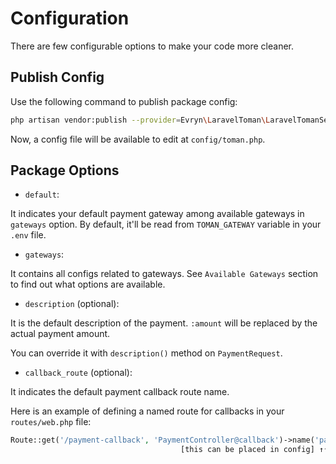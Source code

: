 # Configuration

There are few configurable options to make your code more cleaner.

## Publish Config
Use the following command to publish package config:
```bash
php artisan vendor:publish --provider=Evryn\LaravelToman\LaravelTomanServiceProvider --tag=config
```

Now, a config file will be available to edit at `config/toman.php`.

## Package Options
 * `default`: 
 
It indicates your default payment gateway among available gateways in `gateways` option. By default, it'll be read from `TOMAN_GATEWAY` variable in your `.env` file.

 * `gateways`:  

It contains all configs related to gateways. See `Available Gateways` section to find out what options are available.
 
 * `description` (optional):  

It is the default description of the payment. `:amount` will be replaced by the actual payment amount. 

You can override it with `description()` method on `PaymentRequest`.

 * `callback_route` (optional):

It indicates the default payment callback route name.

Here is an example of defining a named route for callbacks in your `routes/web.php` file:
```php
Route::get('/payment-callback', 'PaymentController@callback')->name('payment.callback');
                                      [this can be placed in config] ↑↑↑↑↑↑↑↑↑↑↑↑↑↑↑↑
```
